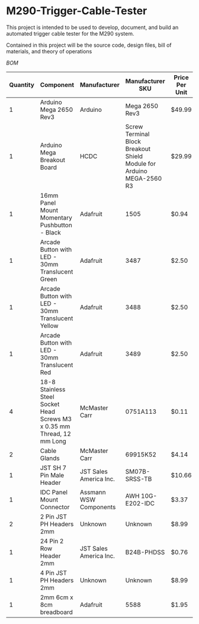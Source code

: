 # M290-Trigger-Cable-Tester
This project is intended to be used to develop, document, and build an automated trigger cable tester for the M290 system.

Contained in this project will be the source code, design files, bill of materials, and theory of operations

*BOM* 

| Quantity | Component | Manufacturer | Manufacturer SKU | Price Per Unit | Link |
| ------------- | -------------| ------------- | ------------- | ------------- |------------- |
| 1 | Arduino Mega 2650 Rev3| Arduino | Mega 2650 Rev3 | $49.99 | [Buy Here](https://store-usa.arduino.cc/products/arduino-mega-2560-rev3?utm_source=google&utm_medium=cpc&utm_campaign=US-Pmax&gad_source=1&gad_campaignid=21317508903&gclid=CjwKCAjwy7HEBhBJEiwA5hQNomwRXzUrVvGJzWO1QIn3x_7UZJVp8a3qAOt722mF2g4euSga1yyq8BoC7RMQAvD_BwE) |
| 1 | Arduino Mega Breakout Board | HCDC | Screw Terminal Block Breakout Shield Module for Arduino MEGA-2560 R3 | $29.99 | [Buy Here](https://www.amazon.com/gp/product/B08LH8SVBB/ref=sw_img_1?smid=AJVXCJJFWBFD7&psc=1) |
| 1 | 16mm Panel Mount Momentary Pushbutton - Black | Adafruit | 1505 | $0.94 | [Buy Here](https://www.adafruit.com/product/1505) |
| 1 | Arcade Button with LED - 30mm Translucent Green | Adafruit | 3487 | $2.50 | [Buy Here](https://www.adafruit.com/product/3487) |
| 1 | Arcade Button with LED - 30mm Translucent Yellow | Adafruit | 3488 | $2.50 | [Buy Here](https://www.adafruit.com/product/3488) |
| 1 | Arcade Button with LED - 30mm Translucent Red | Adafruit | 3489 | $2.50 | [Buy Here](https://www.adafruit.com/product/3489) |
| 4 | 18-8 Stainless Steel Socket Head Screws M3 x 0.35 mm Thread, 12 mm Long | McMaster Carr | 0751A113 | $0.11 | [Buy Here](https://www.mcmaster.com/90751a113/) |
| 2 | Cable Glands | McMaster Carr | 69915K52 | $4.14 | [Buy Here](https://www.mcmaster.com/69915K52/) |
| 1 | JST SH 7 Pin Male Header | JST Sales America Inc. | SM07B-SRSS-TB | $10.66 | [Buy Here](https://www.amazon.com/Kidisoii-Connector-Header-Adapter-SH1-0-SMT-R/dp/B0CQ28CCQG/ref=sr_1_5?crid=1ES41IM0CSFKX&dib=eyJ2IjoiMSJ9.uyiEoyE8ChFhNbwclurznGFRSdtbLlw2IKMrgy1FAgfye4n6n4LbtKR-SOhG9H9r1Z60a_9e5_KNhqdEboOVeHuA6jendr0B9sC7lqw_L_E_U9iEy32Jrtg5P7_blBlm1bLiY5bjnmMV1_qx2rucysIefanhp5NVzxovFL6oyHTtXkSd0Nm--uXGIqU98mb_URaFKughxKAaPLjAoAqv_Vypur0jR-13umxwghTkj_E.TvSgGYFk8oklOMkiORaoqmiag8LWpsZbr_dy6Okpco4&dib_tag=se&keywords=jst%2Bsh%2Bmale&qid=1754070232&sprefix=jst%2Bsh%2Bmale%2Caps%2C125&sr=8-5&th=1) |
| 1 | IDC Panel Mount Connector | Assmann WSW Components | AWH 10G-E202-IDC | $3.37 | [Buy Here](https://www.amazon.com/dp/B00VGDRBXY?ref=fed_asin_title) |
| 2 | 2 Pin JST PH Headers 2mm | Unknown | Unknown | $8.99 | [Buy Here](https://www.amazon.com/Socket-Compatible-JST-PH-Connectors-Through-Hole/dp/B0BM492MMF) |
| 1 | 24 Pin 2 Row Header 2mm | JST Sales America Inc. | B24B-PHDSS | $0.76 | [Buy Here](https://www.digikey.com/en/products/detail/jst-sales-america-inc/B24B-PHDSS/926675) |
| 1 | 4 Pin JST PH Headers 2mm | Unknown | Unknown | $8.99 | [Buy Here](https://www.amazon.com/Socket-Compatible-JST-PH-Connectors-Through-Hole/dp/B0BM492MMF) |
| 1 | 2mm 6cm x 8cm breadboard | Adafruit | 5588 | $1.95 | [Buy Here](https://www.adafruit.com/product/5588) |
